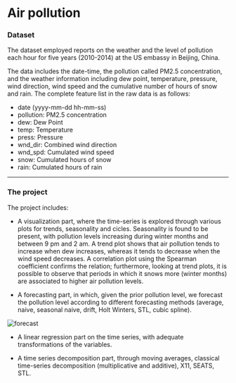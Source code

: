 # Air pollution

### Dataset ###

The dataset employed reports on the weather and the level of pollution each hour for five years (2010-2014) at the US embassy in Beijing, China.

The data includes the date-time, the pollution called PM2.5 concentration, and the weather information including dew point, temperature, pressure, wind direction, wind speed and the cumulative number of hours of snow and rain. The complete feature list in the raw data is as follows:

- date (yyyy-mm-dd hh-mm-ss)
- pollution: PM2.5 concentration
- dew: Dew Point
- temp: Temperature
- press: Pressure
- wnd_dir: Combined wind direction
- wnd_spd: Cumulated wind speed
- snow: Cumulated hours of snow
- rain: Cumulated hours of rain

 ---

 ### The project ###
 
The project includes:
- A visualization part, where the time-series is explored through various plots for trends, seasonality and cicles. Seasonality is found to be present, with pollution levels increasing during winter months and between 9 pm and 2 am. A trend plot shows that air pollution tends to increase when dew increases, whereas it tends to decrease when the wind speed decreases. A correlation plot using the Spearman coefficient confirms the relation; furthermore, looking at trend plots, it is possible to observe that periods in which it snows more (winter months) are associated to higher air pollution levels.
 
- A forecasting part, in which, given the prior pollution level, we forecast the pollution level according to different forecasting methods (average, naive, seasonal naive, drift, Holt Winters, STL, cubic spline).

![forecast](https://github.com/alessiapetracin/pollution/assets/126952273/100909e0-e8df-4067-9848-7620bfd3dc85)

- A linear regression part on the time series, with adequate transformations of the variables.

- A time series decomposition part, through moving averages, classical time-series decomposition (multiplicative and additive), X11, SEATS, STL.

